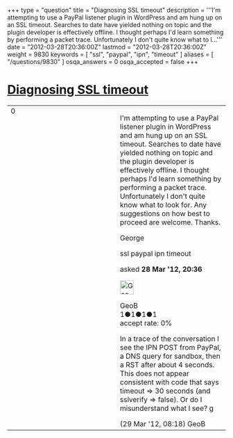 +++
type = "question"
title = "Diagnosing SSL timeout"
description = '''I&#x27;m attempting to use a PayPal listener plugin in WordPress and am hung up on an SSL timeout. Searches to date have yielded nothing on topic and the plugin developer is effectively offline. I thought perhaps I&#x27;d learn something by performing a packet trace. Unfortunately I don&#x27;t quite know what to l...'''
date = "2012-03-28T20:36:00Z"
lastmod = "2012-03-28T20:36:00Z"
weight = 9830
keywords = [ "ssl", "paypal", "ipn", "timeout" ]
aliases = [ "/questions/9830" ]
osqa_answers = 0
osqa_accepted = false
+++

<div class="headNormal">

# [Diagnosing SSL timeout](/questions/9830/diagnosing-ssl-timeout)

</div>

<div id="main-body">

<div id="askform">

<table id="question-table" style="width:100%;"><colgroup><col style="width: 50%" /><col style="width: 50%" /></colgroup><tbody><tr class="odd"><td style="width: 30px; vertical-align: top"><div class="vote-buttons"><div id="post-9830-score" class="post-score" title="current number of votes">0</div><div id="favorite-count" class="favorite-count"></div></div></td><td><div id="item-right"><div class="question-body"><p>I'm attempting to use a PayPal listener plugin in WordPress and am hung up on an SSL timeout. Searches to date have yielded nothing on topic and the plugin developer is effectively offline. I thought perhaps I'd learn something by performing a packet trace. Unfortunately I don't quite know what to look for. Any suggestions on how best to proceed are welcome. Thanks.</p><p>George</p></div><div id="question-tags" class="tags-container tags">ssl paypal ipn timeout</div><div id="question-controls" class="post-controls"></div><div class="post-update-info-container"><div class="post-update-info post-update-info-user"><p>asked <strong>28 Mar '12, 20:36</strong></p><img src="https://secure.gravatar.com/avatar/97bb1df7d515458e46518b675b92cf68?s=32&amp;d=identicon&amp;r=g" class="gravatar" width="32" height="32" alt="GeoB&#39;s gravatar image" /><p>GeoB<br />
<span class="score" title="1 reputation points">1</span><span title="1 badges"><span class="badge1">●</span><span class="badgecount">1</span></span><span title="1 badges"><span class="silver">●</span><span class="badgecount">1</span></span><span title="1 badges"><span class="bronze">●</span><span class="badgecount">1</span></span><br />
<span class="accept_rate" title="Rate of the user&#39;s accepted answers">accept rate:</span> <span title="GeoB has no accepted answers">0%</span></p></div></div><div id="comments-container-9830" class="comments-container"><span id="9838"></span><div id="comment-9838" class="comment"><div id="post-9838-score" class="comment-score"></div><div class="comment-text"><p>In a trace of the conversation I see the IPN POST from PayPal, a DNS query for sandbox, then a RST after about 4 seconds. This does not appear consistent with code that says timeout =&gt; 30 seconds (and sslverify =&gt; false). Or do I misunderstand what I see? g</p></div><div id="comment-9838-info" class="comment-info"><span class="comment-age">(29 Mar '12, 08:18)</span> GeoB</div></div></div><div id="comment-tools-9830" class="comment-tools"></div><div class="clear"></div><div id="comment-9830-form-container" class="comment-form-container"></div><div class="clear"></div></div></td></tr></tbody></table>

</div>

</div>

